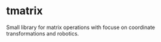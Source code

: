 # tmatrix
Small library for matrix operations with focuse on coordinate transformations and robotics.
